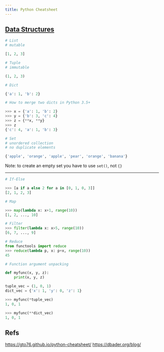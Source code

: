 ```yaml
---
title: Python Cheatsheet
---
```


## [Data Structures](https://docs.python.org/3.6/tutorial/datastructures.html)

```python
# List
# mutable

[1, 2, 3]
```

```python
# Tuple
# immutable

(1, 2, 3)
```

```python
# Dict

{'a': 1, 'b': 2}
```

```python
# How to merge two dicts in Python 3.5+

>>> x = {'a': 1, 'b': 2}
>>> y = {'b': 3, 'c': 4}
>>> z = {**x, **y}
>>> z
{'c': 4, 'a': 1, 'b': 3}
```

```python
# Set
# unordered collection
# no duplicate elements

{'apple', 'orange', 'apple', 'pear', 'orange', 'banana'}
```

Note: to create an empty set you have to use `set()`, not `{}`

---

```python
# If-Else

>>> [a if a else 2 for a in [0, 1, 0, 3]]
[2, 1, 2, 3]
```


```python
# Map

>>> map(lambda x: x+1, range(10))
[1, 2, ..., 10]

# Filter
>>> filter(lambda x: x>5, range(10))
[6, 7, ..., 9]

# Reduce
from functools import reduce
>>> reduce(lambda p, x: p+x, range(10))
45
```


```python
# Function argument unpacking

def myfunc(x, y, z):
    print(x, y, z)

tuple_vec = (1, 0, 1)
dict_vec = {'x': 1, 'y': 0, 'z': 1}

>>> myfunc(*tuple_vec)
1, 0, 1

>>> myfunc(**dict_vec)
1, 0, 1
```

## Refs
https://gto76.github.io/python-cheatsheet/
https://dbader.org/blog/